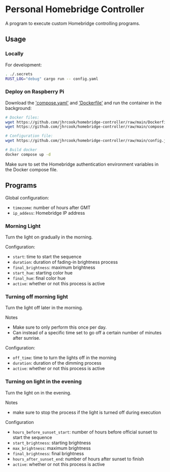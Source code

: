 # Personal Homebridge Controller

A program to execute custom Homebridge controlling programs.

## Usage

### Locally

For development:

```bash
. ./.secrets
RUST_LOG="debug" cargo run -- config.yaml
```

### Deploy on Raspberry Pi

Download the ['compose.yaml'](./compose.yaml) and ['Dockerfile'](./Dockerfile) and run the container in the background:

```bash
# Docker files:
wget https://github.com/jhrcook/homebridge-controller/raw/main/Dockerfile
wget https://github.com/jhrcook/homebridge-controller/raw/main/compose.yaml

# Configuration file:
wget https://github.com/jhrcook/homebridge-controller/raw/main/config.json

# Build docker
docker compose up -d
```

Make sure to set the Homebridge authentication environment variables in the Docker compose file.

## Programs

Global configuration:

- `timezome`: number of hours after GMT
- `ip_addess`: Homebridge IP address

### Morning Light

Turn the light on gradually in the morning.

Configuration:

- `start`: time to start the sequence
- `duration`: duration of fading-in brightness process
- `final_brightness`: maximum brightness
- `start_hue`: starting color hue
- `final_hue`: final color hue
- `active`: whether or not this process is active

### Turning off morning light

Turn the light off later in the morning.

Notes

- Make sure to only perform this once per day.
- Can instead of a specific time set to go off a certain number of minutes after sunrise.

Configuration:

- `off_time`: time to turn the lights off in the morning
- `duration`: duration of the dimming process
- `active`: whether or not this process is active

### Turning on light in the evening

Turn the light on in the evening.

Notes

- make sure to stop the process if the light is turned off during execution

Configuration

- `hours_before_sunset_start`: number of hours before official sunset to start the sequence
- `start_brightness`: starting brightness
- `max_brightness`: maximum brightness
- `final_brightness`: final brightness
- `hours_after_sunset_end`: number of hours after sunset to finish
- `active`: whether or not this process is active
